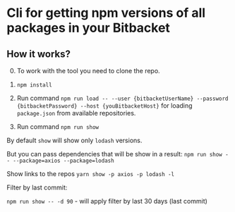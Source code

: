 Cli for getting npm versions of all packages in your Bitbacket 
=================

How it works?
-------------------------------------

0. To work with the tool you need to clone the repo.

1. `npm install`

2. Run command `npm run load -- --user {bitbacketUserName} --password {bitbacketPassword} --host {youBitbacketHost}` for loading `package.json` from available repositories.

3. Run command `npm run show`

By default `show` will show only `lodash` versions.

But you can pass dependencies that will be show in a result:
`npm run show -- --package=axios --package=lodash`

Show links to the repos
`yarn show -p axios -p lodash -l`

Filter by last commit:

`npm run show -- -d 90` - will apply filter by last 30 days (last commit)
